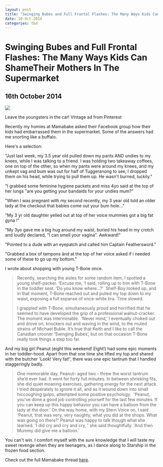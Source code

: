 ```yaml
---
layout: post
title: "Swinging Bubes and Full Frontal Flashes: The Many Ways Kids Can ShameTheir Mothers In The Supermarket"
date: 16-Oct-2014
categories: tbd
---
```


# Swinging Bubes and Full Frontal Flashes: The Many Ways Kids Can ShameTheir Mothers In The Supermarket

## 16th October 2014

<img class="photo-horiz" src="http://media-cache-ak0.pinimg.com/736x/e1/db/14/e1db14973a4709f8ce18db6418c93825.jpg" />

Leave the youngsters in the car! Vintage ad from Pinterest

Recently my homies at Mamabake asked their Facebook group how their kids had embarrassed them in the supermarket. Some of the answers had me snorting like a buffalo.

Here's a selection:

"Just last week,   my 3.5 year old pulled down my pants AND undies to my knees,   while I was talking to a friend. I was holding two takeaway coffees,   one on top of the other, so when my pants were around my knees, and my unkept vag and bum was out for half of Tuggeranong to see, I dropped them on his head, while trying to pull them up. He wasn't burned, luckily."

"I grabbed some feminine hygiene packets and miss 4yo said at the top of her lungs "are you getting your bandaids for your undies mum?"

"When I was pregnant with my second recently, my 3 year old told an older lady at the checkout that babies come out your bum hole..."

"My 3 yr old daughter yelled out at top of her voice mummies got a big fat gyna !"

"My 3yo gave me a big hug around my waist, buried his head in my crotch and loudly declared, "I can smell your vagina". Awkward!"

"Pointed to a dude with an eyepatch and called him Captain Feathersword."

"Grabbed a box of tampons ând at the top of her voice asked if i needed some of these to go up my bottom."

I wrote about shopping with young T-Bone once.

<blockquote>Recently, searching the aisles for some random item, I spotted a young shelf-packer. ‘Excuse me, ‘I said, rolling up to him with T-Bone in the toddler seat. ‘Do you know where…?’  Shelf-Boy looked up, and in that moment, T-Bone reached out and pulled my top down to my waist, exposing a full expanse of once-white bra. Time slowed.

I grappled with T-Bone, simultaneously proud and horrified that he seemed to have developed the grip of a professional walnut-cracker. The moment was interminable.  ‘Never mind,’ I eventually choked out and drove on, knockers out and waving in the wind, to the muted strains of Michael Buble. It’s true that Keith and I like to call the Canadian crooner ‘Swinging Bubes’, but on that occasion T-Bone really took things a step too far.</blockquote>

And my big girl Peanut (eight this weekend! Eight!) had some epic moments in her toddler-hood. Apart from that one time she lifted my top and shared with the butcher 'Look! Very fat!', there was one epic tantrum that I handled staggeringly badly.

<blockquote>One memorable day, Peanut– aged two - threw the worst tantrum she’d ever had. It went for forty full minutes. In between shrieking fits, she did quiet moaning exercises, gathering energy for the next attack. I tried desperately to ignore it all, and as it wound down into small hiccoughing gulps, attempted some positive psychology.  'Peanut, you've done a good job controlling yourself for the last few minutes. If you can keep up this happy behavior you can have a balloon from the lady at the door.’ On the way home, with my Stern Voice on, I said ‘Peanut, that was very, very naughty, what you did at the shops. What was going on there?' Peanut was happy to talk though what she learned. 'I did cry and cry and cry, ' she said thoughtfully. 'And then Mummy did give me a balloon.’</blockquote>

You can't win. I comfort myself with the sure knowledge that I will taste my sweet revenge when they are teenagers, as I dance along to Starship in the frozen food section.

Check out the full Mamabake thread <a href="https://www.facebook.com/MamaBakeHQ?hc_location=timeline">here</a>.
